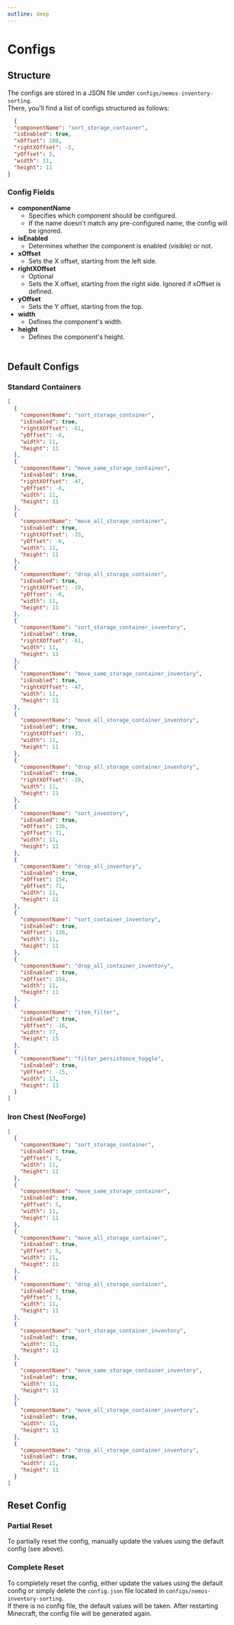 ```yaml
---
outline: deep
---
```


# Configs

## Structure

The configs are stored in a JSON file under `configs/nemos-inventory-sorting`. <br>
There, you'll find a list of configs structured as follows:

```json
  {
  "componentName": "sort_storage_container",
  "isEnabled": true,
  "xOffset": 100,
  "rightXOffset": -5,
  "yOffset": 5,
  "width": 11,
  "height": 11
}
```

### Config Fields

- **componentName**
    - Specifies which component should be configured.
    - If the name doesn't match any pre-configured name, the config will be ignored.
- **isEnabled**
    - Determines whether the component is enabled (visible) or not.
- **xOffset**
    - Sets the X offset, starting from the left side.
- **rightXOffset**
    - Optional
    - Sets the X offset, starting from the right side. Ignored if xOffset is defined.
- **yOffset**
    - Sets the Y offset, starting from the top.
- **width**
    - Defines the component's width.
- **height**
    - Defines the component's height.
      <br><br>

## Default Configs

### Standard Containers

```json
[
  {
    "componentName": "sort_storage_container",
    "isEnabled": true,
    "rightXOffset": -61,
    "yOffset": -6,
    "width": 11,
    "height": 11
  },
  {
    "componentName": "move_same_storage_container",
    "isEnabled": true,
    "rightXOffset": -47,
    "yOffset": -6,
    "width": 11,
    "height": 11
  },
  {
    "componentName": "move_all_storage_container",
    "isEnabled": true,
    "rightXOffset": -33,
    "yOffset": -6,
    "width": 11,
    "height": 11
  },
  {
    "componentName": "drop_all_storage_container",
    "isEnabled": true,
    "rightXOffset": -19,
    "yOffset": -6,
    "width": 11,
    "height": 11
  },
  {
    "componentName": "sort_storage_container_inventory",
    "isEnabled": true,
    "rightXOffset": -61,
    "width": 11,
    "height": 11
  },
  {
    "componentName": "move_same_storage_container_inventory",
    "isEnabled": true,
    "rightXOffset": -47,
    "width": 11,
    "height": 11
  },
  {
    "componentName": "move_all_storage_container_inventory",
    "isEnabled": true,
    "rightXOffset": -33,
    "width": 11,
    "height": 11
  },
  {
    "componentName": "drop_all_storage_container_inventory",
    "isEnabled": true,
    "rightXOffset": -19,
    "width": 11,
    "height": 11
  },
  {
    "componentName": "sort_inventory",
    "isEnabled": true,
    "xOffset": 136,
    "yOffset": 71,
    "width": 11,
    "height": 11
  },
  {
    "componentName": "drop_all_inventory",
    "isEnabled": true,
    "xOffset": 154,
    "yOffset": 71,
    "width": 11,
    "height": 11
  },
  {
    "componentName": "sort_container_inventory",
    "isEnabled": true,
    "xOffset": 136,
    "width": 11,
    "height": 11
  },
  {
    "componentName": "drop_all_container_inventory",
    "isEnabled": true,
    "xOffset": 154,
    "width": 11,
    "height": 11
  },
  {
    "componentName": "item_filter",
    "isEnabled": true,
    "yOffset": -16,
    "width": 77,
    "height": 15
  },
  {
    "componentName": "filter_persistence_toggle",
    "isEnabled": true,
    "yOffset": -15,
    "width": 13,
    "height": 13
  }
]
```

### Iron Chest (NeoForge)

```json
[
  {
    "componentName": "sort_storage_container",
    "isEnabled": true,
    "yOffset": 5,
    "width": 11,
    "height": 11
  },
  {
    "componentName": "move_same_storage_container",
    "isEnabled": true,
    "yOffset": 5,
    "width": 11,
    "height": 11
  },
  {
    "componentName": "move_all_storage_container",
    "isEnabled": true,
    "yOffset": 5,
    "width": 11,
    "height": 11
  },
  {
    "componentName": "drop_all_storage_container",
    "isEnabled": true,
    "yOffset": 5,
    "width": 11,
    "height": 11
  },
  {
    "componentName": "sort_storage_container_inventory",
    "isEnabled": true,
    "width": 11,
    "height": 11
  },
  {
    "componentName": "move_same_storage_container_inventory",
    "isEnabled": true,
    "width": 11,
    "height": 11
  },
  {
    "componentName": "move_all_storage_container_inventory",
    "isEnabled": true,
    "width": 11,
    "height": 11
  },
  {
    "componentName": "drop_all_storage_container_inventory",
    "isEnabled": true,
    "width": 11,
    "height": 11
  }
]
```

## Reset Config

### Partial Reset

To partially reset the config, manually update the values using the default config (see above).

### Complete Reset

To completely reset the config, either update the values using the default config or simply delete the `config.json`
file located in `configs/nemos-inventory-sorting`. <br>
If there is no config file, the default values will be taken.
After restarting Minecraft, the config file will be generated again.
